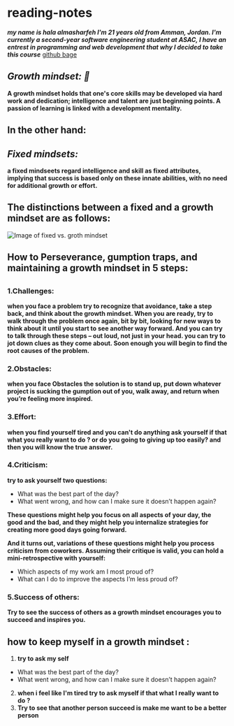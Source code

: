 # reading-notes

***my name is hala almasharfeh I'm 21 years old from Amman, Jordan.
I'm currently a second-year software engineering student at ASAC, I have an entrest in programming and web development that why I decided to take this course***
[github bage](https://github.com/hala277)
## *Growth mindset: 🧠*
**A growth mindset holds that one's core skills may be developed via hard work and dedication; intelligence and talent are just beginning points. A passion of learning is linked with a development mentality.**

## In the other hand:

## *Fixed mindsets:*
**a fixed mindseets regard intelligence and skill as fixed attributes, implying that success is based only on these innate abilities, with no need for additional growth or effort.**

## The distinctions between a fixed and a growth mindset are as follows:
![Image of fixed vs. groth mindset](https://i2.wp.com/atlassianblog.wpengine.com/wp-content/uploads/NewGrowthMindset2.png?resize=1120%2C1400&ssl=1)

## How to Perseverance, gumption traps, and maintaining a growth mindset in 5 steps:
##
### **1.Challenges:**
**when you face a problem try to recognize that avoidance, take a step back, and think about the growth mindset. When you are ready, try to walk through the problem once again, bit by bit, looking for new ways to think about it until you start to see another way forward. And you can try to talk through these steps – out loud, not just in your head. you can try to jot down clues as they come about. Soon enough you will begin to find the root causes of the problem.**

### **2.Obstacles:**
**when you face Obstacles the solution is to stand up, put down whatever project is sucking the gumption out of you, walk away, and return when you’re feeling more inspired.**

### **3.Effort:**
**when you find yourself tired and you can't do anything ask yourself if that what you really want to do ? or do you going to giving up too easily?  and then you will know the true answer.**

### **4.Criticism:**
**try to  ask yourself two questions:**
+ What was the best part of the day?
+ What went wrong, and how can I make sure it doesn’t happen again?

**These questions might help you focus on all aspects of your day, the good and the bad, and they might help you internalize strategies for creating more good days going forward.**

**And it turns out, variations of these questions might help you process criticism from coworkers. Assuming their critique is valid, you can hold a mini-retrospective with yourself:**
+ Which aspects of my work am I most proud of?
+ What can I do to improve the aspects I’m less proud of?

### **5.Success of others:**
**Try to see the success of others as a growth mindset encourages you to succeed and inspires you.**

## **how to keep myself in a growth mindset :**
1. **try to ask my self** 
+ What was the best part of the day?
+ What went wrong, and how can I make sure it doesn’t happen again?
2. **when i feel like I'm tired try to ask myself if that what I really want to do ?**
3. **Try to see that another person succeed is make me want to be a better person**